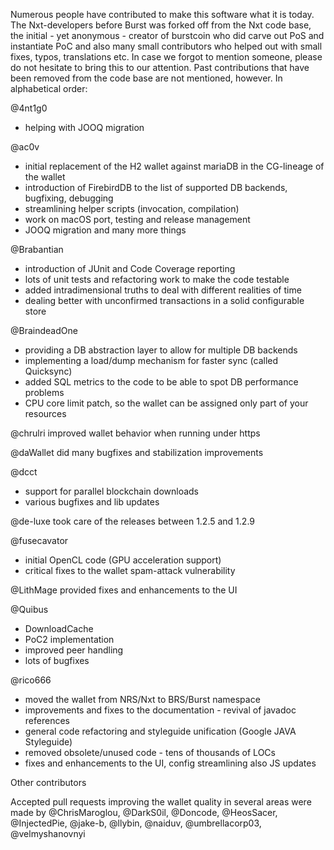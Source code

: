Numerous people have contributed to make this software what it is
today. The Nxt-developers before Burst was forked off from the Nxt
code base, the initial - yet anonymous - creator of burstcoin who did
carve out PoS and instantiate PoC and also many small contributors who
helped out with small fixes, typos, translations etc. In case we
forgot to mention someone, please do not hesitate to bring this to our
attention. Past contributions that have been removed from the code
base are not mentioned, however. In alphabetical order:

@4nt1g0
* helping with JOOQ migration

@ac0v
* initial replacement of the H2 wallet against mariaDB in the CG-lineage of the wallet
* introduction of FirebirdDB to the list of supported DB backends, bugfixing, debugging
* streamlining helper scripts (invocation, compilation)
* work on macOS port, testing and release management
* JOOQ migration and many more things

@Brabantian
* introduction of JUnit and Code Coverage reporting
* lots of unit tests and refactoring work to make the code testable
* added intradimensional truths to deal with different realities of time
* dealing better with unconfirmed transactions in a solid configurable store

@BraindeadOne
* providing a DB abstraction layer to allow for multiple DB backends
* implementing a load/dump mechanism for faster sync (called Quicksync)
* added SQL metrics to the code to be able to spot DB performance problems
* CPU core limit patch, so the wallet can be assigned only part of your resources

@chrulri improved wallet behavior when running under https

@daWallet did many bugfixes and stabilization improvements

@dcct
* support for parallel blockchain downloads
* various bugfixes and lib updates

@de-luxe took care of the releases between 1.2.5 and 1.2.9

@fusecavator
* initial OpenCL code (GPU acceleration support)
* critical fixes to the wallet spam-attack vulnerability

@LithMage provided fixes and enhancements to the UI

@Quibus
* DownloadCache
* PoC2 implementation
* improved peer handling
* lots of bugfixes

@rico666
* moved the wallet from NRS/Nxt to BRS/Burst namespace
* improvements and fixes to the documentation - revival of javadoc references
* general code refactoring and styleguide unification (Google JAVA Styleguide)
* removed obsolete/unused code - tens of thousands of LOCs
* fixes and enhancements to the UI, config streamlining also JS updates

Other contributors

Accepted pull requests improving the wallet quality in several areas
were made by @ChrisMaroglou, @DarkS0il, @Doncode, @HeosSacer,
@InjectedPie, @jake-b, @llybin, @naiduv, @umbrellacorp03,
@velmyshanovnyi
